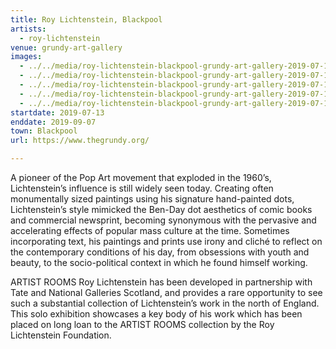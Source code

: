 ```yaml
---
title: Roy Lichtenstein, Blackpool
artists:
  - roy-lichtenstein
venue: grundy-art-gallery
images:
  - ../../media/roy-lichtenstein-blackpool-grundy-art-gallery-2019-07-13-0.webp
  - ../../media/roy-lichtenstein-blackpool-grundy-art-gallery-2019-07-13-1.webp
  - ../../media/roy-lichtenstein-blackpool-grundy-art-gallery-2019-07-13-2.webp
  - ../../media/roy-lichtenstein-blackpool-grundy-art-gallery-2019-07-13-3.webp
  - ../../media/roy-lichtenstein-blackpool-grundy-art-gallery-2019-07-13-4.webp
startdate: 2019-07-13
enddate: 2019-09-07
town: Blackpool
url: https://www.thegrundy.org/

---
```


A pioneer of the Pop Art movement that exploded in the 1960’s, Lichtenstein’s influence is still widely seen today. Creating often monumentally sized paintings using his signature hand-painted dots, Lichtenstein’s style mimicked the Ben-Day dot aesthetics of comic books and commercial newsprint, becoming synonymous with the pervasive and accelerating effects of popular mass culture at the time. Sometimes incorporating text, his paintings and prints use irony and cliché to reflect on the contemporary conditions of his day, from obsessions with youth and beauty, to the socio-political context in which he found himself working.

ARTIST ROOMS Roy Lichtenstein has been developed in partnership with Tate and National Galleries Scotland, and provides a rare opportunity to see such a substantial collection of Lichtenstein’s work in the north of England. This solo exhibition showcases a key body of his work which has been placed on long loan to the ARTIST ROOMS collection by the Roy Lichtenstein Foundation.